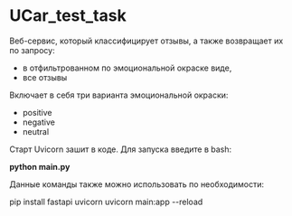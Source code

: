 # UCar_test_task

Веб-сервис, который классифицирует отзывы, а также возвращает их по запросу:
- в отфильтрованном по эмоциональной окраске виде, 
- все отзывы

Включает в себя три варианта эмоциональной окраски:
- positive
- negative
- neutral

Старт Uvicorn зашит в коде. Для запуска введите в bash:

**python main.py**

Данные команды также можно использовать по необходимости:

pip install fastapi uvicorn
uvicorn main:app --reload
